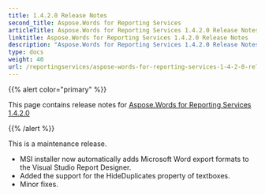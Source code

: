 ```yaml
---
title: 1.4.2.0 Release Notes
second_title: Aspose.Words for Reporting Services
articleTitle: Aspose.Words for Reporting Services 1.4.2.0 Release Notes
linktitle: Aspose.Words for Reporting Services 1.4.2.0 Release Notes
description: "Aspose.Words for Reporting Services 1.4.2.0 Release Notes – the latest updates and fixes."
type: docs
weight: 40
url: /reportingservices/aspose-words-for-reporting-services-1-4-2-0-release-notes/
---
```


{{% alert color="primary" %}}

This page contains release notes for [Aspose.Words for Reporting Services 1.4.2.0](https://downloads.aspose.com/words/reportingservices/new-releases/aspose.words-for-reporting-services-1.4.2.0/)

{{% /alert %}}

This is a maintenance release.

- MSI installer now automatically adds Microsoft Word export formats to the Visual Studio Report Designer.
- Added the support for the HideDuplicates property of textboxes.
- Minor fixes.
